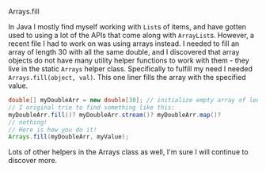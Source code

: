 Arrays.fill

In Java I mostly find myself working with `List`s of items, and have gotten used to using a lot of the APIs that come along with `ArrayList`s. However, a recent file I had to work on was using arrays instead. I needed to fill an array of length 30 with all the same double, and I discovered that array objects do not have many utility helper functions to work with them - they live in the static `Arrays` helper class. Specifically to fulfill my need I needed `Arrays.fill(object, val)`. This one liner fills the array with the specified value.

```java
double[] myDoubleArr = new double[30]; // initialize empty array of length 30
// I original trie to find something like this:
myDoubleArr.fill()? myDoubleArr.stream()? myDoubleArr.map()?
// nothing!
// Here is how you do it!
Arrays.fill(myDoubleArr, myValue);
```

Lots of other helpers in the Arrays class as well, I'm sure I will continue to discover more.
